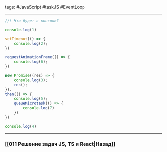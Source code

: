 tags: #JavaScript #taskJS #EventLoop 
___

```js
//! Что будет в консоли?

console.log(1)

setTimeout(() => {
	console.log(2);
})

requestAnimationFrame(() => {
	console.log(6);
})

new Promise((res) => {
	console.log(3);
	res();
}).
then(() => {
	console.log(5);
	queueMicrotask(() => {
		console.log(7)
	})
})

console.log(4)
```

___
### [[011 Решение задач JS, TS и React|Назад]]
